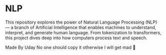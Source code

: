 # NLP
This repository explores the power of Natural Language Processing (NLP) — a branch of Artificial Intelligence that enables machines to understand, interpret, and generate human language. From tokenization to transformers, this project dives deep into how computers process text and speech.

Made By Uday 
No one should copy it 
otherwise I will get mad 👻